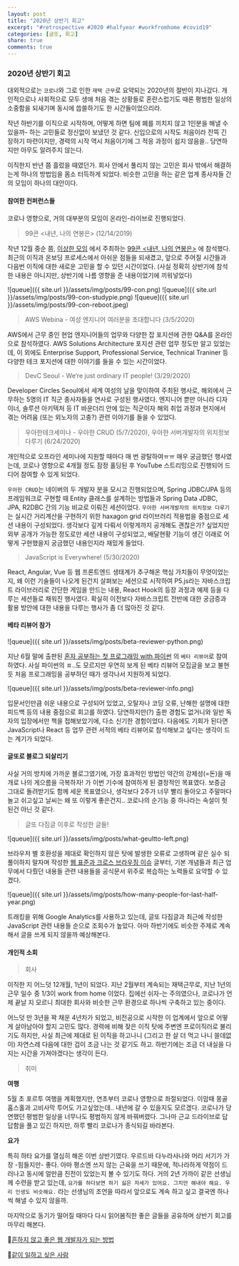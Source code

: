 ```yaml
---
layout: post
title: "2020년 상반기 회고"
excerpt: "#retrospective #2020 #halfyear #workfromhome #covid19"
categories: [글또, 회고]
share: true
comments: true
---
```


### 2020년 상반기 회고

대외적으로는 `코로나`와 그로 인한 `재택 근무`로 요약되는 2020년의 절반이 지나갔다.
개인적으로나 사회적으로 모두 생애 처음 겪는 상황들로 혼란스럽기도 때론 평범한 일상의 소중함을 되새기며 동시에 씁쓸하기도 한 시간들이었으리라.

작년 하반기를 이직으로 시작하며, 어떻게 하면 팀에 폐를 끼치지 않고 1인분을 해낼 수 있을까- 하는 고민들로 정신없이 보냈던 것 같다.
신입으로의 시작도 처음이라 잔뜩 긴장하기 마련이지만, 경력의 시작 역시 처음이기에 그 적응 과정이 쉽지 않음을.. 당연하지만 아무도 알려주지 않는다.

이직한지 반년 쯤 흘렀을 때였던가. 회사 안에서 풀리지 않는 고민은 회사 밖에서 해결하는게 하나의 방법임을 몸소 터득하게 되었다.
비슷한 고민을 하는 같은 업계 종사자들 간의 모임이 하나의 대안이다.

#### 참여한 컨퍼런스들

코로나 영향으로, 거의 대부분의 모임이 온라인-라이브로 진행되었다.

> 99콘 <내년, 나의 연봉은> (12/14/2019)

작년 12월 중순 쯤, [이상한 모임](https://www.weirdx.io/) 에서 주최하는 [99콘 <내년, 나의 연봉은>](https://www.facebook.com/events/2677238725667901/) 에 참석했다.
최근의 이직과 온보딩 프로세스에서 아쉬운 점들을 되새겼고, 앞으로 주어질 시간들과 다음번 이직에 대한 새로운 고민을 할 수 있던 시간이었다.
(사실 정확히 상반기에 참석한 내용은 아니지만, 상반기에 나름 영향을 준 내용이었기에 끼워넣었다) 

![queue]({{ site.url }}/assets/img/posts/99-con.png)
![queue]({{ site.url }}/assets/img/posts/99-con-studypie.png)
![queue]({{ site.url }}/assets/img/posts/99-con-reboot.jpeg)

> AWS Webina - 여성 엔지니어 여러분을 초대합니다 (3/5/2020)

AWS에서 근무 중인 현업 엔지니어들의 업무와 다양한 잡 포지션에 관한 Q&A를 온라인으로 참석하였다.
AWS Solutions Architecture 포지션 관련 업무 정도만 알고 있었는데, 이 외에도 Enterprise Support, Professional Service, Technical Traniner 등 다양한 테크 포지션에 대한 이야기를 들을 수 있는 시간이었다.

> DevC Seoul - We’re just ordinary IT people! (3/29/2020)

Developer Circles Seoul에서 세계 여성의 날을 맞이하여 주최된 행사로, 해외에서 근무하는 5명의 IT 직군 종사자들을 연사로 구성된 행사였다.
엔지니어 뿐만 아니라 디자이너, 솔루션 아키텍처 등 IT 바운더리 안에 있는 직군이자 해외 취업 과정과 현지에서 겪는 어려움 (또는 외노자의 고충?) 관련 이야기를 들을 수 있었다.

> 우아한테크세미나 - 우아한 CRUD (5/7/2020), 우아한 서버개발자의 위치정보 다루기 (6/24/2020)

개인적으로 오프라인 세미나에 지원할 때마다 매 번 광탈하여ㅠㅠ 매우 궁금했던 행사였는데,
코로나 영향으로 4개월 정도 잠정 홀딩된 후 YouTube 스트리밍으로 진행되어 드디어 참여할 수 있게 되었다.

`우아한 CRUD`는 네이버의 두 개발자 분을 모시고 진행되었으며, Spring JDBC/JPA 등의 프레임워크로 구현할 때 Entity 클래스를 설계하는 방법들과 Spring Data JDBC, JPA, R2DBC 간의 기능 비교로 이뤄진 세션이었다.
`우아한 서버개발자의 위치정보 다루기`는 실시간 거리계산을 구현하기 위한 haxagon grid 라이브러리 적용법을 중점으로 세션 내용이 구성되었다.
생각보다 깊게 다뤄서 이렇게까지 공개해도 괜찮은가? 싶었지만 외부 공개가 가능한 정도로만 세션 내용이 구성되었고, 배달현황 기능이 생긴 이래로 어떻게 구현했을지 궁금했던 내용인지라 재밌게 들었다.

> JavaScript is Everywhere! (5/30/2020)

React, Angular, Vue 등 웹 프론트엔드 생태계가 추구해온 핵심 가치들이 무엇이었는지, 왜 이런 기술들이 나오게 된건지 살펴보는 세션으로 시작하여
P5.js라는 자바스크립트 라이브러리로 간단한 게임을 만드는 내용, React Hook의 등장 과정과 예제 등을 다루는 세션들로 채워진 행사였다.
확실히 이전보다 자바스크립트 전반에 대한 궁금증과 활용 방안에 대한 내용을 다루는 행사가 좀 더 많아진 것 같다.

#### 베타 리뷰어 참가

![queue]({{ site.url }}/assets/img/posts/beta-reviewer-python.png)

지난 6월 말에 출판된 [혼자 공부하는 첫 프로그래밍 with 파이썬](https://www.hanbit.co.kr/store/books/look.php?p_code=B9609283195) 의 `베타 리뷰어`로 참여하였다.
사실 파이썬의 ㅍ..도 모르지만 우연히 보게 된 베타 리뷰어 모집글을 보고 불현듯 처음 프로그래밍을 공부하던 때가 생각나서 지원하게 되었다.

![queue]({{ site.url }}/assets/img/posts/beta-reviewer-info.png)

입문서인만큼 쉬운 내용으로 구성되어 있었고, 오탈자나 코딩 오류, 난해한 설명에 대한 피드백 등의 내용 중점으로 회고를 하였다.
당연하지만(?) 출판 경험도 없거니와 일반 독자의 입장에서만 책을 접해보았기에, 다소 신기한 경험이었다.
다음에도 기회가 된다면 JavaScript나 React 등 업무 관련 서적의 베타 리뷰어로 참석해보고 싶다는 생각이 드는 계기가 되었다.

#### 글또로 블로그 되살리기

사실 거의 방치에 가까운 블로그였기에, 가장 효과적인 방법인 약간의 강제성(=돈)을 매개로 나의 게으름을 극복하자! 가 이번 기수에 참여하게 된 결정적인 목표였다.
보증금 그대로 돌려받기도 함께 세운 목표였으나, 생각보다 2주가 너무 빨리 돌아오고 주말마다 놀고 쉬고싶고 날씨는 왜 또 이렇게 좋은건지.. 코로나의 순기능 중 하나라는 속설이 헛된건 아닌 것 같다.

> 글또 다짐글 이후로 작성한 글들!

![queue]({{ site.url }}/assets/img/posts/what-geultto-left.png)

브라우저 별 호환성을 제대로 확인하지 않은 탓에 발생한 오류로 고생하며 같은 실수 되풀이하지 말자며 작성한 [웹 표준과 크로스 브라우징 이슈](https://chanmi-lee.github.io/articles/2020-03/web-standard-and-cross-browsing-issue) 글부터,
기본 개념들과 최근 업무에서 다뤘던 내용들 관련 내용들을 공식문서 위주로 복습하는 노력들로 요약할 수 있겠다.

![queue]({{ site.url }}/assets/img/posts/how-many-people-for-last-half-year.png)

트래킹을 위해 Google Analytics를 사용하고 있는데, 글또 다짐글과 최근에 작성한 JavaScript 관련 내용들 순으로 조회수가 높았다.
아마 하반기에도 비슷한 주제로 계속해서 글을 쓰게 되지 않을까 예상해본다.

#### 개인적 소회

> 회사

이직한 지 어느덧 12개월, 1년이 되었다.
지난 2월부터 계속되는 재택근무로, 지난 1년의 근무 일수 중 1/3이 work from home 이었다.
집에선 쉬자-는 주의였으나, 코로나가 언제 끝날 지 모르니 최대한 회사와 비슷한 근무 환경으로 하나씩 구축하고 있는 중이다.

어느덧 만 3년을 꽉 채운 4년차가 되었고, 비전공으로 시작한 이 업계에서 앞으로 어떻게 살아남아야 할지 고민도 많다.
경력에 비해 잦은 이직 탓에 주변엔 프로이직러로 불리기도 하지만, 사실 최근에 제대로 된 이직을 하고나니 (그리고 한 살 더 먹고 나니 쓸데없이) 자연스레 다음에 대한 겁이 조금 나는 것 같기도 하고.
하반기에는 조금 더 내실을 다지는 시간을 가져야겠다는 생각이 든다.

> 취미

**여행**

5월 초 포르투 여행을 계획했지만, 연초부터 코로나 영향으로 좌절되었다.
이맘때 몽골 홉스홀과 고비사막 투어도 가고싶었는데.. 내년에 갈 수 있을지도 모르겠다.
코로나가 당연했던 평범한 일상을 너무나도 평범하지 않게 바꿔버렸다.
그나마 근교 드라이브로 답답함을 풀고 있긴 하지만, 하루 빨리 코로나가 종식되길 바라본다.

**요가**

특히 하타 요가를 열심히 해온 이번 상반기였다.
우르드바 다누라사나와 머리 서기가 가장 -힘들지만- 좋다.
아마 평소엔 쓰지 않는 근육을 쓰기 때문에, 적나라하게 약점이 드러나고 동시에 얼만큼 진전이 있었는지 볼 수 있기도 하다.
거의 2년 가까이 같은 선생님께 수련을 받고 있는데, `요가를 하다보면 하기 싫은 자세가 있어요. 그치만 해내야 해요. 우리 인생도 비슷해요.` 라는 선생님의 조언을 따라서 앞으로도 계속 하고 싶고 결국엔 하나씩 해낼 수 있지 않을까.

마지막으로 동기가 떨어질 때마다 다시 읽어봄직한 좋은 글들을 공유하며 상반기 회고를 마무리 해본다.

📌[흔하지 않고 좋은 웹 개발자가 되는 방법](https://joshua1988.github.io/web-development/translation/how-to-become-uncommonly-web-dev/?fbclid=IwAR1m8U8IU-PhCNKDo0Udtt3-iW0ob_NVtIIiKmSSqkl4RSqxRtzfs_bATq8)

📌[같이 일하고 싶은 사람](https://brunch.co.kr/@hyungsukkim/99?fbclid=IwAR3d_Eqgmu2qGOsrUIQ_IzjEllJBstB_KuHycUJsA1yGI0yoYM2W8fmxotc)
